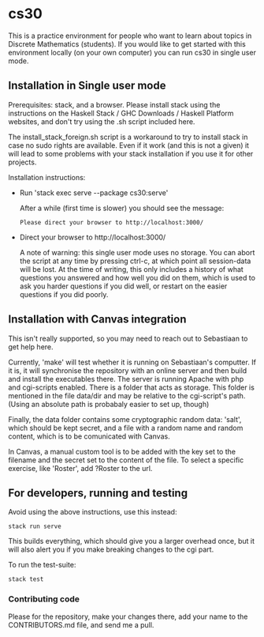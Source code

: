 # cs30

This is a practice environment for people who want to learn about
topics in Discrete Mathematics (students). If you would like to
get started with this environment locally (on your own computer)
you can run cs30 in single user mode.

## Installation in Single user mode

Prerequisites: stack, and a browser. Please install stack using the
instructions on the Haskell Stack / GHC Downloads / Haskell Platform
websites, and don't try using the .sh script included here.

The install_stack_foreign.sh script is a workaround to try to install
stack in case no sudo rights are available. Even if it work (and this
is not a given) it will lead to some problems with your stack
installation if you use it for other projects.

Installation instructions:

* Run 'stack exec serve --package cs30:serve'

  After a while (first time is slower) you should see the message:

  ```console
  Please direct your browser to http://localhost:3000/
  ```

* Direct your browser to http://localhost:3000/
  
  A note of warning: this single user mode uses no storage. You can
  abort the script at any time by pressing ctrl-c, at which point
  all session-data will be lost. At the time of writing, this only
  includes a history of what questions you answered and how well
  you did on them, which is used to ask you harder questions if you
  did well, or restart on the easier questions if you did poorly.

## Installation with Canvas integration

This isn't really supported, so you may need to reach out to
Sebastiaan to get help here.

Currently, 'make' will test whether it is running on Sebastiaan's
computter. If it is, it will synchronise the repository with an
online server and then build and install the executables there.
The server is running Apache with php and cgi-scripts enabled.
There is a folder that acts as storage. This folder is mentioned in
the file data/dir and may be relative to the cgi-script's path.
(Using an absolute path is probabaly easier to set up, though)

Finally, the data folder contains some cryptographic random data:
'salt', which should be kept secret, and a file with a random
name and random content, which is to be comunicated with Canvas.

In Canvas, a manual custom tool is to be added with the key set
to the filename and the secret set to the content of the file.
To select a specific exercise, like 'Roster', add ?Roster to the url.

## For developers, running and testing

Avoid using the above instructions, use this instead:
  
  ```console
  stack run serve
  ```

This builds everything, which should give you a larger overhead once,
but it will also alert you if you make breaking changes to the cgi part.

To run the test-suite:
  
```console
stack test
```

### Contributing code

Please for the repository, make your changes there,
add your name to the CONTRIBUTORS.md file, and send me a pull.


